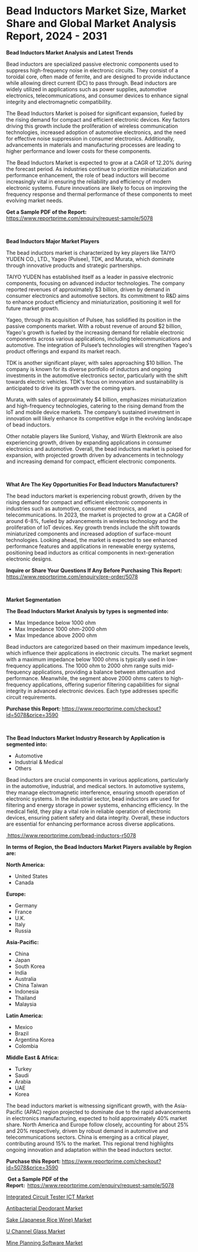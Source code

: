 <p><h1>Bead Inductors Market Size, Market Share and Global Market Analysis Report, 2024 - 2031</h1></p><p><strong>Bead Inductors Market Analysis and Latest Trends</strong></p>
<p><p>Bead inductors are specialized passive electronic components used to suppress high-frequency noise in electronic circuits. They consist of a toroidal core, often made of ferrite, and are designed to provide inductance while allowing direct current (DC) to pass through. Bead inductors are widely utilized in applications such as power supplies, automotive electronics, telecommunications, and consumer devices to enhance signal integrity and electromagnetic compatibility.</p><p>The Bead Inductors Market is poised for significant expansion, fueled by the rising demand for compact and efficient electronic devices. Key factors driving this growth include the proliferation of wireless communication technologies, increased adoption of automotive electronics, and the need for effective noise suppression in consumer electronics. Additionally, advancements in materials and manufacturing processes are leading to higher performance and lower costs for these components.</p><p>The Bead Inductors Market is expected to grow at a CAGR of 12.20% during the forecast period. As industries continue to prioritize miniaturization and performance enhancement, the role of bead inductors will become increasingly vital in ensuring the reliability and efficiency of modern electronic systems. Future innovations are likely to focus on improving the frequency response and thermal performance of these components to meet evolving market needs.</p></p>
<p><strong>Get a Sample PDF of the Report:&nbsp;</strong> <a href="https://www.reportprime.com/enquiry/request-sample/5078">https://www.reportprime.com/enquiry/request-sample/5078</a></p>
<p>&nbsp;</p>
<p><strong>Bead Inductors Major Market Players</strong></p>
<p><p>The bead inductors market is characterized by key players like TAIYO YUDEN CO., LTD., Yageo (Pulsee), TDK, and Murata, which dominate through innovative products and strategic partnerships. </p><p>TAIYO YUDEN has established itself as a leader in passive electronic components, focusing on advanced inductor technologies. The company reported revenues of approximately $3 billion, driven by demand in consumer electronics and automotive sectors. Its commitment to R&D aims to enhance product efficiency and miniaturization, positioning it well for future market growth.</p><p>Yageo, through its acquisition of Pulsee, has solidified its position in the passive components market. With a robust revenue of around $2 billion, Yageo's growth is fueled by the increasing demand for reliable electronic components across various applications, including telecommunications and automotive. The integration of Pulsee’s technologies will strengthen Yageo's product offerings and expand its market reach.</p><p>TDK is another significant player, with sales approaching $10 billion. The company is known for its diverse portfolio of inductors and ongoing investments in the automotive electronics sector, particularly with the shift towards electric vehicles. TDK's focus on innovation and sustainability is anticipated to drive its growth over the coming years.</p><p>Murata, with sales of approximately $4 billion, emphasizes miniaturization and high-frequency technologies, catering to the rising demand from the IoT and mobile device markets. The company’s sustained investment in innovation will likely enhance its competitive edge in the evolving landscape of bead inductors.</p><p>Other notable players like Sunlord, Vishay, and Würth Elektronik are also experiencing growth, driven by expanding applications in consumer electronics and automotive. Overall, the bead inductors market is poised for expansion, with projected growth driven by advancements in technology and increasing demand for compact, efficient electronic components.</p></p>
<p>&nbsp;</p>
<p><strong>What Are The Key Opportunities For Bead Inductors Manufacturers?</strong></p>
<p><p>The bead inductors market is experiencing robust growth, driven by the rising demand for compact and efficient electronic components in industries such as automotive, consumer electronics, and telecommunications. In 2023, the market is projected to grow at a CAGR of around 6-8%, fueled by advancements in wireless technology and the proliferation of IoT devices. Key growth trends include the shift towards miniaturized components and increased adoption of surface-mount technologies. Looking ahead, the market is expected to see enhanced performance features and applications in renewable energy systems, positioning bead inductors as critical components in next-generation electronic designs.</p></p>
<p><strong>Inquire or Share Your Questions If Any Before Purchasing This Report:</strong> <a href="https://www.reportprime.com/enquiry/pre-order/5078">https://www.reportprime.com/enquiry/pre-order/5078</a></p>
<p>&nbsp;</p>
<p><strong>Market Segmentation</strong></p>
<p><strong>The Bead Inductors Market Analysis by types is segmented into:</strong></p>
<p><ul><li>Max Impedance below 1000 ohm</li><li>Max Impedance 1000 ohm-2000 ohm</li><li>Max Impedance above 2000 ohm</li></ul></p>
<p><p>Bead inductors are categorized based on their maximum impedance levels, which influence their applications in electronic circuits. The market segment with a maximum impedance below 1000 ohms is typically used in low-frequency applications. The 1000 ohm to 2000 ohm range suits mid-frequency applications, providing a balance between attenuation and performance. Meanwhile, the segment above 2000 ohms caters to high-frequency applications, offering superior filtering capabilities for signal integrity in advanced electronic devices. Each type addresses specific circuit requirements.</p></p>
<p><strong>Purchase this Report:&nbsp;</strong><a href="https://www.reportprime.com/checkout?id=5078&price=3590">https://www.reportprime.com/checkout?id=5078&price=3590</a></p>
<p>&nbsp;</p>
<p><strong>The Bead Inductors Market Industry Research by Application is segmented into:</strong></p>
<p><ul><li>Automotive</li><li>Industrial & Medical</li><li>Others</li></ul></p>
<p><p>Bead inductors are crucial components in various applications, particularly in the automotive, industrial, and medical sectors. In automotive systems, they manage electromagnetic interference, ensuring smooth operation of electronic systems. In the industrial sector, bead inductors are used for filtering and energy storage in power systems, enhancing efficiency. In the medical field, they play a vital role in reliable operation of electronic devices, ensuring patient safety and data integrity. Overall, these inductors are essential for enhancing performance across diverse applications.</p></p>
<p><a href="https://www.reportprime.com/bead-inductors-r5078">&nbsp;https://www.reportprime.com/bead-inductors-r5078</a></p>
<p><strong>In terms of Region, the Bead Inductors Market Players available by Region are:</strong></p>
<p>
    <p> <strong> North America: </strong>
        <ul>
            <li>United States</li>
            <li>Canada</li>
        </ul>
        </p> 
    <p> <strong> Europe: </strong>
        <ul>
            <li>Germany</li>
            <li>France</li>
            <li>U.K.</li>
            <li>Italy</li>
            <li>Russia</li>
        </ul>
        </p> 
    <p> <strong> Asia-Pacific: </strong>
        <ul>
            <li>China</li>
            <li>Japan</li>
            <li>South Korea</li>
            <li>India</li>
            <li>Australia</li>
            <li>China Taiwan</li>
            <li>Indonesia</li>
            <li>Thailand</li>
            <li>Malaysia</li>
        </ul>
        </p> 
    <p> <strong> Latin America: </strong>
        <ul>
            <li>Mexico</li>
            <li>Brazil</li>
            <li>Argentina Korea</li>
            <li>Colombia</li>
        </ul>
        </p> 
    <p> <strong> Middle East & Africa: </strong>
        <ul>
            <li>Turkey</li>
            <li>Saudi</li>
            <li>Arabia</li>
            <li>UAE</li>
            <li>Korea</li>
        </ul>
    </p>
    </p>
<p><p>The bead inductors market is witnessing significant growth, with the Asia-Pacific (APAC) region projected to dominate due to the rapid advancements in electronics manufacturing, expected to hold approximately 40% market share. North America and Europe follow closely, accounting for about 25% and 20% respectively, driven by robust demand in automotive and telecommunications sectors. China is emerging as a critical player, contributing around 15% to the market. This regional trend highlights ongoing innovation and adaptation within the bead inductors sector.</p></p>
<p><strong>Purchase this Report: </strong><a href="https://www.reportprime.com/checkout?id=5078&price=3590">https://www.reportprime.com/checkout?id=5078&price=3590</a></p>
<p>&nbsp;<strong>Get a Sample PDF of the Report:&nbsp;&nbsp;</strong><a href="https://www.reportprime.com/enquiry/request-sample/5078">https://www.reportprime.com/enquiry/request-sample/5078</a></p>
<p><strong></strong></p>
<p><p><a href="https://github.com/gdfhhhj/Market-Research-Report-List-6/blob/main/integrated-circuit-tester-ict-market.md">Integrated Circuit Tester ICT Market</a></p><p><a href="https://www.linkedin.com/pulse/global-antibacterial-deodorant-market-trends-insights-growth-m6eke?trackingId=kVGXb2cNSiaJAVpB%2BvMBZA%3D%3D">Antibacterial Deodorant Market</a></p><p><a href="https://issuu.com/reportprime-2/docs/sake-japanese-rice-wine-market-size_22fb1e334cfcb0">Sake (Japanese Rice Wine) Market</a></p><p><a href="https://www.linkedin.com/pulse/u-channel-glass-market-share-size-trends-industry-analysis-zbzuc?trackingId=63dVbnGqTAaAWXiXGqndRQ%3D%3D">U Channel Glass Market</a></p><p><a href="https://issuu.com/reportprime-2/docs/mine-planning-software-market-size-_8a44f672e30cd7">Mine Planning Software Market</a></p></p>